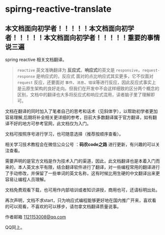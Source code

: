 # spirng-reactive-translate

## 本文档面向初学者！！！！！本文档面向初学者！！！！！本文档面向初学者！！！！！重要的事情说三遍

spring reactive 相关文档翻译。

> `reactive` 英文准确翻译为 **反应式**，**响应式**的英文是 `responsive`，`request-response` 是响应式的，反应式 面对的点比响应式其实更多，它不仅面对`request` 反应，还要面对 `事件`、`消息`、`错误`等进行反应，因此反应式事实上是云原生架构的良好走向。但我们在开发中不会这样细致的区分两个概念的区别，文档中的翻译也大多将反应式和响应式混用，读者脑子里了理解即可。

文档在翻译的同时加入了笔者自己的思考和话术（见斜体字），以帮助初学者更加容易理解,后期将补全相关更详细的参考，目前大多数翻译属于官方翻译，如有翻译不好的地方可参考官网，此文档仅为入门。

文档可按照序号进行学习，也可随意选择（推荐按顺序查看）。

相关学习技术教程会在微信公众公号 ：**码农code之路** 进行更新，有兴趣的可以关注查看。

需要声明的是官方文档是作为技术入门的渠道，因此，此文档翻译也是本着入门而来的，本人英文水平有限，结合翻译软件进行了翻译，对一些编程常用的翻译进行了手动修改，并保留了一些单词的英文名称，这有时候比用生硬的中文翻译出来更容易让编程人员理解。

文档免费观看下载，也可用作内部培训或者知识讲授，商用也可，还请标明出处。

再次声明，文档不求start，只为响应式编程能够更好地在国内推广开来，喜欢看的可以观看，不喜欢的可以移步，请勿拿文档翻译质量说事。

作者邮箱 1121153008@qq.com

QQ同上。